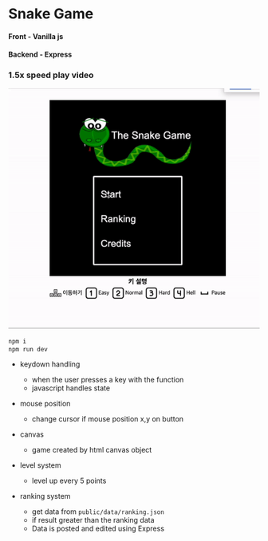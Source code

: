 # Snake Game

#### Front - Vanilla js
#### Backend - Express

### 1.5x speed play video
![snake game](./introduce/snakegame.gif)
```
npm i
npm run dev
```

- keydown handling
  - when the user presses a key with the function
  - javascript handles state
- mouse position
  - change cursor if mouse position x,y on button
- canvas
  - game created by html canvas object

- level system
  - level up every 5 points

- ranking system
  - get data from `public/data/ranking.json`
  - if result greater than the ranking data
  - Data is posted and edited using Express

